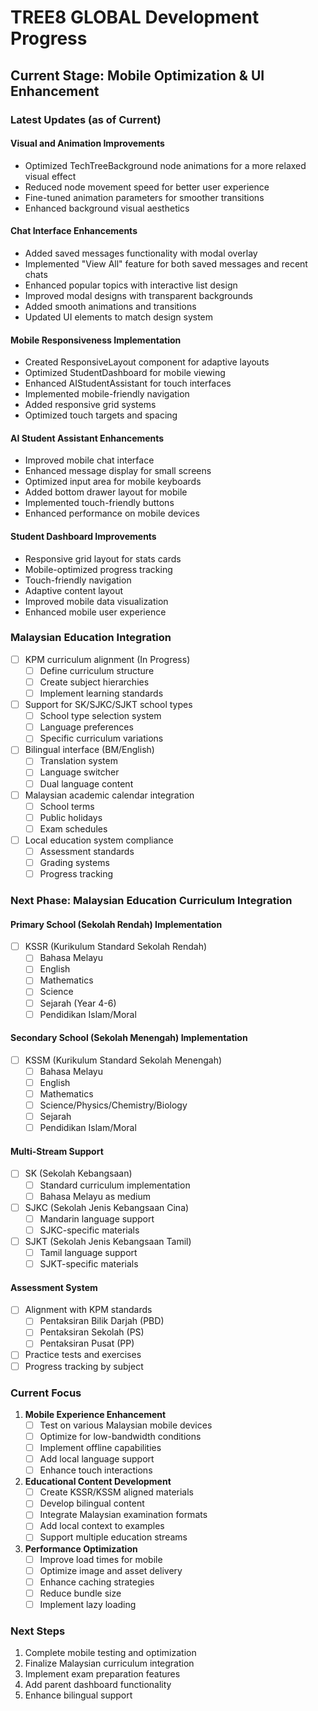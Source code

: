 # TREE8 GLOBAL Development Progress

## Current Stage: Mobile Optimization & UI Enhancement

### Latest Updates (as of Current)

#### Visual and Animation Improvements
- Optimized TechTreeBackground node animations for a more relaxed visual effect
- Reduced node movement speed for better user experience
- Fine-tuned animation parameters for smoother transitions
- Enhanced background visual aesthetics

#### Chat Interface Enhancements
- Added saved messages functionality with modal overlay
- Implemented "View All" feature for both saved messages and recent chats
- Enhanced popular topics with interactive list design
- Improved modal designs with transparent backgrounds
- Added smooth animations and transitions
- Updated UI elements to match design system

#### Mobile Responsiveness Implementation
- Created ResponsiveLayout component for adaptive layouts
- Optimized StudentDashboard for mobile viewing
- Enhanced AIStudentAssistant for touch interfaces
- Implemented mobile-friendly navigation
- Added responsive grid systems
- Optimized touch targets and spacing

#### AI Student Assistant Enhancements
- Improved mobile chat interface
- Enhanced message display for small screens
- Optimized input area for mobile keyboards
- Added bottom drawer layout for mobile
- Implemented touch-friendly buttons
- Enhanced performance on mobile devices

#### Student Dashboard Improvements
- Responsive grid layout for stats cards
- Mobile-optimized progress tracking
- Touch-friendly navigation
- Adaptive content layout
- Improved mobile data visualization
- Enhanced mobile user experience

### Malaysian Education Integration
- [ ] KPM curriculum alignment (In Progress)
  - [ ] Define curriculum structure
  - [ ] Create subject hierarchies
  - [ ] Implement learning standards
- [ ] Support for SK/SJKC/SJKT school types
  - [ ] School type selection system
  - [ ] Language preferences
  - [ ] Specific curriculum variations
- [ ] Bilingual interface (BM/English)
  - [ ] Translation system
  - [ ] Language switcher
  - [ ] Dual language content
- [ ] Malaysian academic calendar integration
  - [ ] School terms
  - [ ] Public holidays
  - [ ] Exam schedules
- [ ] Local education system compliance
  - [ ] Assessment standards
  - [ ] Grading systems
  - [ ] Progress tracking

### Next Phase: Malaysian Education Curriculum Integration

#### Primary School (Sekolah Rendah) Implementation
- [ ] KSSR (Kurikulum Standard Sekolah Rendah)
  - [ ] Bahasa Melayu
  - [ ] English
  - [ ] Mathematics
  - [ ] Science
  - [ ] Sejarah (Year 4-6)
  - [ ] Pendidikan Islam/Moral

#### Secondary School (Sekolah Menengah) Implementation
- [ ] KSSM (Kurikulum Standard Sekolah Menengah)
  - [ ] Bahasa Melayu
  - [ ] English
  - [ ] Mathematics
  - [ ] Science/Physics/Chemistry/Biology
  - [ ] Sejarah
  - [ ] Pendidikan Islam/Moral

#### Multi-Stream Support
- [ ] SK (Sekolah Kebangsaan)
  - [ ] Standard curriculum implementation
  - [ ] Bahasa Melayu as medium
- [ ] SJKC (Sekolah Jenis Kebangsaan Cina)
  - [ ] Mandarin language support
  - [ ] SJKC-specific materials
- [ ] SJKT (Sekolah Jenis Kebangsaan Tamil)
  - [ ] Tamil language support
  - [ ] SJKT-specific materials

#### Assessment System
- [ ] Alignment with KPM standards
  - [ ] Pentaksiran Bilik Darjah (PBD)
  - [ ] Pentaksiran Sekolah (PS)
  - [ ] Pentaksiran Pusat (PP)
- [ ] Practice tests and exercises
- [ ] Progress tracking by subject

### Current Focus
1. **Mobile Experience Enhancement**
   - [ ] Test on various Malaysian mobile devices
   - [ ] Optimize for low-bandwidth conditions
   - [ ] Implement offline capabilities
   - [ ] Add local language support
   - [ ] Enhance touch interactions

2. **Educational Content Development**
   - [ ] Create KSSR/KSSM aligned materials
   - [ ] Develop bilingual content
   - [ ] Integrate Malaysian examination formats
   - [ ] Add local context to examples
   - [ ] Support multiple education streams

3. **Performance Optimization**
   - [ ] Improve load times for mobile
   - [ ] Optimize image and asset delivery
   - [ ] Enhance caching strategies
   - [ ] Reduce bundle size
   - [ ] Implement lazy loading

### Next Steps
1. Complete mobile testing and optimization
2. Finalize Malaysian curriculum integration
3. Implement exam preparation features
4. Add parent dashboard functionality
5. Enhance bilingual support
